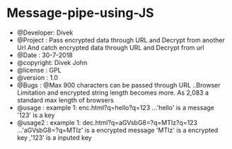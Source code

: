 # Message-pipe-using-JS
* @Developer: Divek
* @Project  :  Pass encrypted data through URL and Decrypt from another Url And catch encrypted data through URL and Decrypt from url
* @Date     : 30-7-2018
* @copyright: Divek John
* @license  : GPL
* @version  : 1.0
* @Bugs     : @Max 900 characters can be passed through URL ..Browser Limitation and encrypted string length becomes more. As 2,083 a standard max length of browsers
* @usage	: example 1: enc.html?q=hello?q=123 ...'hello' is a  message '123' is a key 
* @usage2	: example 1: dec.html?q=aGVsbG8=?q=MTIz?q=123 ...'aGVsbG8=?q=MTIz' is a encrypted message 'MTIz' is a encrypted key ,'123' is a inputed key
